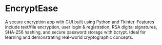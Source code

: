 # EncryptEase
A secure encryption app with GUI built using Python and Tkinter. Features include text/file encryption, user login &amp; registration, RSA digital signatures, SHA-256 hashing, and secure password storage with bcrypt. Ideal for learning and demonstrating real-world cryptographic concepts.
